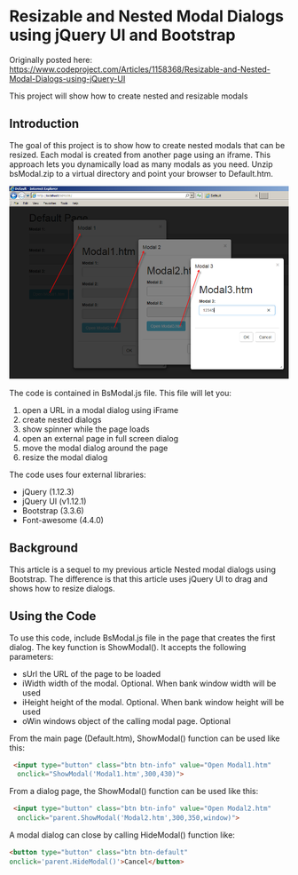 # Resizable and Nested Modal Dialogs using jQuery UI and Bootstrap

Originally posted here:
https://www.codeproject.com/Articles/1158368/Resizable-and-Nested-Modal-Dialogs-using-jQuery-UI

This project will show how to create nested and resizable modals

## Introduction

The goal of this project is to show how to create nested modals that can be resized. Each modal is created from another page using an iframe. This approach lets you dynamically load as many modals as you need. Unzip bsModal.zip to a virtual directory and point your browser to Default.htm.

![](img/bsmodal.png)

The code is contained in BsModal.js file. This file will let you:

1. open a URL in a modal dialog using iFrame
2. create nested dialogs
3. show spinner while the page loads
4. open an external page in full screen dialog
5. move the modal dialog around the page
6. resize the modal dialog

The code uses four external libraries:

- jQuery (1.12.3)
- jQuery UI (v1.12.1)
- Bootstrap (3.3.6)
- Font-awesome (4.4.0)

## Background

This article is a sequel to my previous article Nested modal dialogs using Bootstrap. The difference is that this article uses jQuery UI to drag and shows how to resize dialogs.

## Using the Code

To use this code, include BsModal.js file in the page that creates the first dialog. The key function is ShowModal(). It accepts the following parameters:

- sUrl	the URL of the page to be loaded
- iWidth	width of the modal. Optional. When bank window width will be used
- iHeight	height of the modal. Optional. When bank window height will be used
- oWin	windows object of the calling modal page. Optional

From the main page (Default.htm), ShowModal() function can be used like this:

```HTML
 <input type="button" class="btn btn-info" value="Open Modal1.htm" 
  onclick="ShowModal('Modal1.htm',300,430)">
```

From a dialog page, the ShowModal() function can be used like this:

```HTML
 <input type="button" class="btn btn-info" value="Open Modal2.htm" 
  onclick="parent.ShowModal('Modal2.htm',300,350,window)"> 
```

A modal dialog can close by calling HideModal() function like:

```HTML
<button type="button" class="btn btn-default" 
onclick='parent.HideModal()'>Cancel</button> 
```
